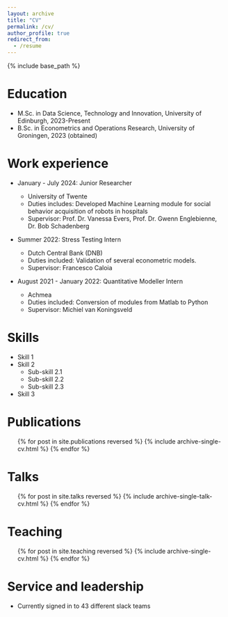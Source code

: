```yaml
---
layout: archive
title: "CV"
permalink: /cv/
author_profile: true
redirect_from:
  - /resume
---
```


{% include base_path %}

Education
======
* M.Sc. in Data Science, Technology and Innovation, University of Edinburgh, 2023-Present
* B.Sc. in Econometrics and Operations Research, University of Groningen, 2023 (obtained)

Work experience
======
* January - July 2024: Junior Researcher
  * University of Twente
  * Duties includes: Developed Machine Learning module for social behavior acquisition of robots in hospitals
  * Supervisor: Prof. Dr. Vanessa Evers, Prof. Dr. Gwenn Englebienne, Dr. Bob Schadenberg

* Summer 2022: Stress Testing Intern 
  * Dutch Central Bank (DNB)
  * Duties included: Validation of several econometric models. 
  * Supervisor: Francesco Caloia

* August 2021 - January 2022: Quantitative Modeller Intern
  * Achmea
  * Duties included: Conversion of modules from Matlab to Python
  * Supervisor: Michiel van Koningsveld
  
Skills
======
* Skill 1
* Skill 2
  * Sub-skill 2.1
  * Sub-skill 2.2
  * Sub-skill 2.3
* Skill 3

Publications
======
  <ul>{% for post in site.publications reversed %}
    {% include archive-single-cv.html %}
  {% endfor %}</ul>
  
Talks
======
  <ul>{% for post in site.talks reversed %}
    {% include archive-single-talk-cv.html  %}
  {% endfor %}</ul>
  
Teaching
======
  <ul>{% for post in site.teaching reversed %}
    {% include archive-single-cv.html %}
  {% endfor %}</ul>
  
Service and leadership
======
* Currently signed in to 43 different slack teams
